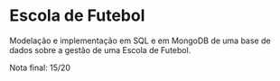 # Escola de Futebol

Modelação e implementação em SQL e em MongoDB de uma base de dados sobre a gestão de uma Escola de Futebol. 

Nota final: 15/20
